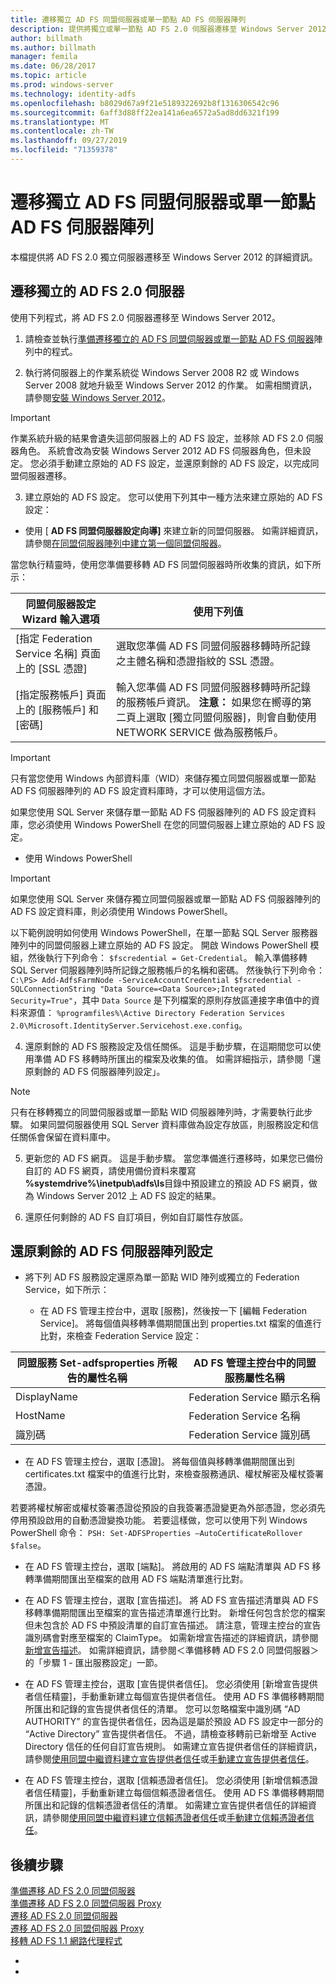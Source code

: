 ```yaml
---
title: 遷移獨立 AD FS 同盟伺服器或單一節點 AD FS 伺服器陣列
description: 提供將獨立或單一節點 AD FS 2.0 伺服器遷移至 Windows Server 2012 的相關資訊
author: billmath
ms.author: billmath
manager: femila
ms.date: 06/28/2017
ms.topic: article
ms.prod: windows-server
ms.technology: identity-adfs
ms.openlocfilehash: b8029d67a9f21e5189322692b8f1316306542c96
ms.sourcegitcommit: 6aff3d88ff22ea141a6ea6572a5ad8dd6321f199
ms.translationtype: MT
ms.contentlocale: zh-TW
ms.lasthandoff: 09/27/2019
ms.locfileid: "71359378"
---
```

# <a name="migrate-a-stand-alone-ad-fs-federation-server-or-a-single-node-ad-fs-farm"></a>遷移獨立 AD FS 同盟伺服器或單一節點 AD FS 伺服器陣列  
本檔提供將 AD FS 2.0 獨立伺服器遷移至 Windows Server 2012 的詳細資訊。

## <a name="migrate-a-stand-alone-ad-fs-20-server"></a>遷移獨立的 AD FS 2.0 伺服器

使用下列程式，將 AD FS 2.0 伺服器遷移至 Windows Server 2012。
  
1.  請檢查並執行[準備遷移獨立的 AD FS 同盟伺服器或單一節點 AD FS 伺服器](prepare-to-migrate-a-stand-alone-ad-fs-federation-server.md)陣列中的程式。  
  
2.  執行將伺服器上的作業系統從 Windows Server 2008 R2 或 Windows Server 2008 就地升級至 Windows Server 2012 的作業。 如需相關資訊，請參閱[安裝 Windows Server 2012](https://technet.microsoft.com/library/jj134246.aspx)。  
  
> [!IMPORTANT]
>  作業系統升級的結果會遺失這部伺服器上的 AD FS 設定，並移除 AD FS 2.0 伺服器角色。 系統會改為安裝 Windows Server 2012 AD FS 伺服器角色，但未設定。 您必須手動建立原始的 AD FS 設定，並還原剩餘的 AD FS 設定，以完成同盟伺服器遷移。  
  
3. 建立原始的 AD FS 設定。 您可以使用下列其中一種方法來建立原始的 AD FS 設定：  
  
-   使用 [ **AD FS 同盟伺服器設定向導]** 來建立新的同盟伺服器。 如需詳細資訊，請參閱[在同盟伺服器陣列中建立第一個同盟伺服器](Create-the-First-Federation-Server-in-a-Federation-Server-Farm.md)。  
  
當您執行精靈時，使用您準備要移轉 AD FS 同盟伺服器時所收集的資訊，如下所示：  
  
 |**同盟伺服器設定 Wizard 輸入選項**|**使用下列值**| 
|-----|-----| 
|[指定 Federation Service 名稱] 頁面上的 [SSL 憑證]|選取您準備 AD FS 同盟伺服器移轉時所記錄之主體名稱和憑證指紋的 SSL 憑證。|  
|[指定服務帳戶] 頁面上的 [服務帳戶] 和 [密碼]|輸入您準備 AD FS 同盟伺服器移轉時所記錄的服務帳戶資訊。 **注意：** 如果您在嚮導的第二頁上選取 [獨立同盟伺服器]，則會自動使用 NETWORK SERVICE 做為服務帳戶。|  
  
> [!IMPORTANT] 
> 只有當您使用 Windows 內部資料庫（WID）來儲存獨立同盟伺服器或單一節點 AD FS 伺服器陣列的 AD FS 設定資料庫時，才可以使用這個方法。  
>
>  如果您使用 SQL Server 來儲存單一節點 AD FS 伺服器陣列的 AD FS 設定資料庫，您必須使用 Windows PowerShell 在您的同盟伺服器上建立原始的 AD FS 設定。  
  
-   使用 Windows PowerShell  
  
> [!IMPORTANT]
>  如果您使用 SQL Server 來儲存獨立同盟伺服器或單一節點 AD FS 伺服器陣列的 AD FS 設定資料庫，則必須使用 Windows PowerShell。  
  
以下範例說明如何使用 Windows PowerShell，在單一節點 SQL Server 服務器陣列中的同盟伺服器上建立原始的 AD FS 設定。  開啟 Windows PowerShell 模組，然後執行下列命令： `$fscredential = Get-Credential`。 輸入準備移轉 SQL Server 伺服器陣列時所記錄之服務帳戶的名稱和密碼。 然後執行下列命令： `C:\PS> Add-AdfsFarmNode -ServiceAccountCredential $fscredential -SQLConnectionString "Data Source=<Data Source>;Integrated Security=True"`，其中 `Data Source` 是下列檔案的原則存放區連接字串值中的資料來源值： `%programfiles%\Active Directory Federation Services 2.0\Microsoft.IdentityServer.Servicehost.exe.config`。  
  
4. 還原剩餘的 AD FS 服務設定及信任關係。 這是手動步驟，在這期間您可以使用準備 AD FS 移轉時所匯出的檔案及收集的值。 如需詳細指示，請參閱「還原剩餘的 AD FS 伺服器陣列設定」。  
  
> [!NOTE]
>  只有在移轉獨立的同盟伺服器或單一節點 WID 伺服器陣列時，才需要執行此步驟。  如果同盟伺服器使用 SQL Server 資料庫做為設定存放區，則服務設定和信任關係會保留在資料庫中。  
  
5. 更新您的 AD FS 網頁。 這是手動步驟。 當您準備進行遷移時，如果您已備份自訂的 AD FS 網頁，請使用備份資料來覆寫 **%systemdrive%\inetpub\adfs\ls**目錄中預設建立的預設 AD FS 網頁，做為 Windows Server 2012 上 AD FS 設定的結果。  
  
6. 還原任何剩餘的 AD FS 自訂項目，例如自訂屬性存放區。  
  
## <a name="restoring-the-remaining-ad-fs-farm-configuration"></a>還原剩餘的 AD FS 伺服器陣列設定  
  
-   將下列 AD FS 服務設定還原為單一節點 WID 陣列或獨立的 Federation Service，如下所示：  
  
    -   在 AD FS 管理主控台中，選取 [服務]，然後按一下 [編輯 Federation Service]。 將每個值與移轉準備期間匯出到 properties.txt 檔案的值進行比對，來檢查 Federation Service 設定：  
  
    
|**同盟服務 Set-adfsproperties 所報告的屬性名稱**|**AD FS 管理主控台中的同盟服務屬性名稱**|  
|-----|-----|
|DisplayName|Federation Service 顯示名稱|  
|HostName|Federation Service 名稱|  
|識別碼|Federation Service 識別碼|  
  
-   在 AD FS 管理主控台，選取 [憑證]。 將每個值與移轉準備期間匯出到 certificates.txt 檔案中的值進行比對，來檢查服務通訊、權杖解密及權杖簽署憑證。  
  
若要將權杖解密或權杖簽署憑證從預設的自我簽署憑證變更為外部憑證，您必須先停用預設啟用的自動憑證變換功能。  若要這樣做，您可以使用下列 Windows PowerShell 命令： `PSH: Set-ADFSProperties –AutoCertificateRollover $false`。  
  
-   在 AD FS 管理主控台，選取 [端點]。 將啟用的 AD FS 端點清單與 AD FS 移轉準備期間匯出至檔案的啟用 AD FS 端點清單進行比對。  
  
-   在 AD FS 管理主控台，選取 [宣告描述]。 將 AD FS 宣告描述清單與 AD FS 移轉準備期間匯出至檔案的宣告描述清單進行比對。 新增任何包含於您的檔案但未包含於 AD FS 中預設清單的自訂宣告描述。  請注意，管理主控台的宣告識別碼會對應至檔案的 ClaimType。  如需新增宣告描述的詳細資訊，請參閱[新增宣告描述](../operations/add-a-claim-description.md)。 如需詳細資訊，請參閱＜準備移轉 AD FS 2.0 同盟伺服器＞的「步驟 1 - 匯出服務設定」一節。  
  
-   在 AD FS 管理主控台，選取 [宣告提供者信任]。 您必須使用 [新增宣告提供者信任精靈]，手動重新建立每個宣告提供者信任。  使用 AD FS 準備移轉期間所匯出和記錄的宣告提供者信任的清單。 您可以忽略檔案中識別碼 “AD AUTHORITY” 的宣告提供者信任，因為這是屬於預設 AD FS 設定中一部分的 “Active Directory” 宣告提供者信任。  不過，請檢查移轉前已新增至 Active Directory 信任的任何自訂宣告規則。 如需建立宣告提供者信任的詳細資訊，請參閱[使用同盟中繼資料建立宣告提供者信任](../operations/create-a-claims-provider-trust.md#to-create-a-claims-provider-trust-using-federation-metadata)或[手動建立宣告提供者信任](../operations/create-a-claims-provider-trust.md#to-create-a-claims-provider-trust-manually)。  
  
-   在 AD FS 管理主控台，選取 [信賴憑證者信任]。 您必須使用 [新增信賴憑證者信任精靈]，手動重新建立每個信賴憑證者信任。 使用 AD FS 準備移轉期間所匯出和記錄的信賴憑證者信任的清單。 如需建立宣告提供者信任的詳細資訊，請參閱[使用同盟中繼資料建立信賴憑證者信任](../operations/create-a-relying-party-trust.md#to-create-a-claims-aware-relying-party-trust-using-federation-metadata)或[手動建立信賴憑證者信任](../operations/create-a-relying-party-trust.md#to-create-a-claims-aware-relying-party-trust-manually)。 

## <a name="next-steps"></a>後續步驟
 [準備遷移 AD FS 2.0 同盟伺服器](prepare-to-migrate-ad-fs-fed-server.md)   
 [準備遷移 AD FS 2.0 同盟伺服器 Proxy](prepare-to-migrate-ad-fs-fed-proxy.md)   
 [遷移 AD FS 2.0 同盟伺服器](migrate-the-ad-fs-fed-server.md)   
 [遷移 AD FS 2.0 同盟伺服器 Proxy](migrate-the-ad-fs-2-fed-server-proxy.md)   
 [移轉 AD FS 1.1 網路代理程式](migrate-the-ad-fs-web-agent.md)




-   
-    